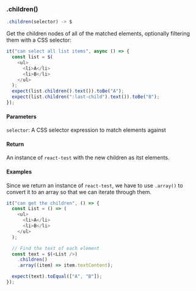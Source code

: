### .children()

```js
.children(selector) -> $
```

Get the children nodes of all of the matched elements, optionally filtering them with a CSS selector:

```js
it("can select all list items", async () => {
  const list = $(
    <ul>
      <li>A</li>
      <li>B</li>
    </ul>
  );
  expect(list.children().text()).toBe("A");
  expect(list.children(":last-child").text()).toBe("B");
});
```

#### Parameters

`selector`: A CSS selector expression to match elements against

#### Return

An instance of `react-test` with the new children as itst elements.

#### Examples

Since we return an instance of `react-test`, we have to use `.array()` to convert it to an array so that we can iterate through them.

```js
it("can get the children", () => {
  const List = () => (
    <ul>
      <li>A</li>
      <li>B</li>
    </ul>
  );

  // Find the text of each element
  const text = $(<List />)
    .children()
    .array((item) => item.textContent);

  expect(text).toEqual(["A", "B"]);
});
```
